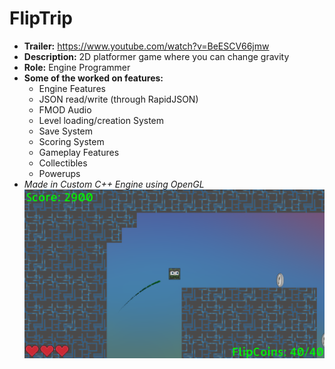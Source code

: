 # FlipTrip
 * **Trailer:**  https://www.youtube.com/watch?v=BeESCV66jmw
 * **Description:** 2D platformer game where you can change gravity
 * **Role:** Engine Programmer
 * **Some of the worked on features:**
   * Engine Features 
    * JSON read/write (through RapidJSON)
    * FMOD Audio
    * Level loading/creation System
    * Save System
    * Scoring System
   * Gameplay Features
    * Collectibles
    * Powerups
 * *Made in Custom C++ Engine using OpenGL*
![Flip Trip Gameplay](https://github.com/preston-n/Projects/blob/main/Screenshots/FlipTrip/FlipTrip1.png?raw=true)
